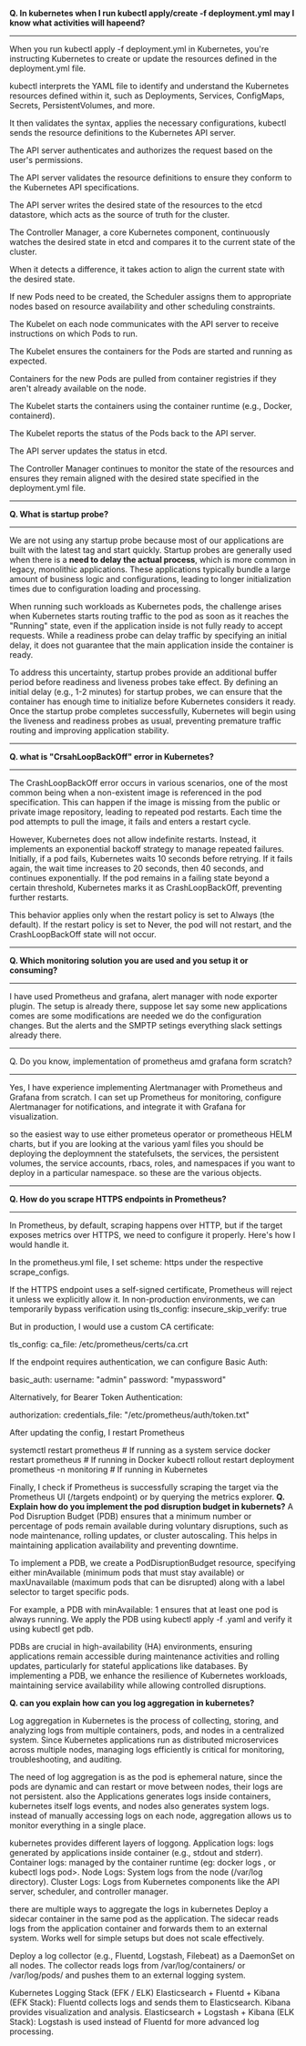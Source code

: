 **Q. In kubernetes when I run kubectl apply/create -f deployment.yml may I know what activities will hapeend?**
*****************************
When you run kubectl apply -f deployment.yml in Kubernetes, you're instructing Kubernetes to create or update the resources defined in the deployment.yml file.

kubectl interprets the YAML file to identify and understand the Kubernetes resources defined within it, such as Deployments, Services, ConfigMaps, Secrets, PersistentVolumes, and more. 

It then validates the syntax, applies the necessary configurations, kubectl sends the resource definitions to the Kubernetes API server.

The API server authenticates and authorizes the request based on the user's permissions.

The API server validates the resource definitions to ensure they conform to the Kubernetes API specifications.

The API server writes the desired state of the resources to the etcd datastore, which acts as the source of truth for the cluster.

The Controller Manager, a core Kubernetes component, continuously watches the desired state in etcd and compares it to the current state of the cluster.

When it detects a difference, it takes action to align the current state with the desired state.

If new Pods need to be created, the Scheduler assigns them to appropriate nodes based on resource availability and other scheduling constraints.

The Kubelet on each node communicates with the API server to receive instructions on which Pods to run.

The Kubelet ensures the containers for the Pods are started and running as expected.

Containers for the new Pods are pulled from container registries if they aren't already available on the node.

The Kubelet starts the containers using the container runtime (e.g., Docker, containerd).

The Kubelet reports the status of the Pods back to the API server.

The API server updates the status in etcd.

The Controller Manager continues to monitor the state of the resources and ensures they remain aligned with the desired state specified in the deployment.yml file.

*************
**Q. What is startup probe?**
***************
We are not using any startup probe because most of our applications are built with the latest tag and start quickly. Startup probes are generally used when there is a **need to delay the actual process**, which is more common in legacy, monolithic applications. These applications typically bundle a large amount of business logic and configurations, leading to longer initialization times due to configuration loading and processing.

When running such workloads as Kubernetes pods, the challenge arises when Kubernetes starts routing traffic to the pod as soon as it reaches the "Running" state, even if the application inside is not fully ready to accept requests. While a readiness probe can delay traffic by specifying an initial delay, it does not guarantee that the main application inside the container is ready.

To address this uncertainty, startup probes provide an additional buffer period before readiness and liveness probes take effect. By defining an initial delay (e.g., 1-2 minutes) for startup probes, we can ensure that the container has enough time to initialize before Kubernetes considers it ready. Once the startup probe completes successfully, Kubernetes will begin using the liveness and readiness probes as usual, preventing premature traffic routing and improving application stability.
****
**Q. what is "CrsahLoopBackOff" error in Kubernetes?**
******
The CrashLoopBackOff error occurs in various scenarios, one of the most common being when a non-existent image is referenced in the pod specification. This can happen if the image is missing from the public or private image repository, leading to repeated pod restarts. Each time the pod attempts to pull the image, it fails and enters a restart cycle.

However, Kubernetes does not allow indefinite restarts. Instead, it implements an exponential backoff strategy to manage repeated failures. Initially, if a pod fails, Kubernetes waits 10 seconds before retrying. If it fails again, the wait time increases to 20 seconds, then 40 seconds, and continues exponentially. If the pod remains in a failing state beyond a certain threshold, Kubernetes marks it as CrashLoopBackOff, preventing further restarts.

This behavior applies only when the restart policy is set to Always (the default). If the restart policy is set to Never, the pod will not restart, and the CrashLoopBackOff state will not occur.
***********
**Q. Which monitoring solution you are used and you setup it or consuming?**
*****************
I have used Prometheus and grafana, alert manager with node exporter plugin. The setup is already there, suppose let say some new applications comes are some modifications are needed we do the configuration changes. But the alerts and the SMPTP setings everything slack settings already there. 
*****
Q. Do you know, implementation of prometheus amd grafana form scratch?
*******
Yes, I have experience implementing Alertmanager with Prometheus and Grafana from scratch. I can set up Prometheus for monitoring, configure Alertmanager for notifications, and integrate it with Grafana for visualization.

so the easiest way to use either prometeus operator or prometheous HELM charts, but if you are looking at the various yaml files you should be deploying the deploymnent the statefulsets, the services, the persistent volumes, the service accounts, rbacs, roles, and namespaces if you want to deploy in a particular namespace. so these are the various objects.
****
**Q. How do you scrape HTTPS endpoints in Prometheus?**
******
In Prometheus, by default, scraping happens over HTTP, but if the target exposes metrics over HTTPS, we need to configure it properly. Here's how I would handle it.

In the prometheus.yml file, I set scheme: https under the respective scrape_configs.

If the HTTPS endpoint uses a self-signed certificate, Prometheus will reject it unless we explicitly allow it.
In non-production environments, we can temporarily bypass verification using 
tls_config:
  insecure_skip_verify: true

  But in production, I would use a custom CA certificate:

  tls_config:
  ca_file: /etc/prometheus/certs/ca.crt

If the endpoint requires authentication, we can configure Basic Auth:

basic_auth:
  username: "admin"
  password: "mypassword"

Alternatively, for Bearer Token Authentication:

authorization:
  credentials_file: "/etc/prometheus/auth/token.txt"
  
After updating the config, I restart Prometheus

systemctl restart prometheus  # If running as a system service
docker restart prometheus  # If running in Docker
kubectl rollout restart deployment prometheus -n monitoring  # If running in Kubernetes

Finally, I check if Prometheus is successfully scraping the target via the Prometheus UI (/targets endpoint) or by querying the metrics explorer.
**Q. Explain how do you implement the pod disruption budget in kubernets?**
A Pod Disruption Budget (PDB) ensures that a minimum number or percentage of pods remain available during voluntary disruptions, such as node maintenance, rolling updates, or cluster autoscaling. This helps in maintaining application availability and preventing downtime.

To implement a PDB, we create a PodDisruptionBudget resource, specifying either minAvailable (minimum pods that must stay available) or maxUnavailable (maximum pods that can be disrupted) along with a label selector to target specific pods. 

For example, a PDB with minAvailable: 1 ensures that at least one pod is always running. 
We apply the PDB using kubectl apply -f <pdb-file>.yaml and verify it using kubectl get pdb.

PDBs are crucial in high-availability (HA) environments, ensuring applications remain accessible during maintenance activities and rolling updates, particularly for stateful applications like databases. By implementing a PDB, we enhance the resilience of Kubernetes workloads, maintaining service availability while allowing controlled disruptions. 

**Q. can you explain how can you log aggregation in kubernetes?**

Log aggregation in Kubernetes is the process of collecting, storing, and analyzing logs from multiple containers, pods, and nodes in a centralized system. Since Kubernetes applications run as distributed microservices across multiple nodes, managing logs efficiently is critical for monitoring, troubleshooting, and auditing.

The need of log aggregation is as the pod is ephemeral nature, since the pods are dynamic and can restart or move between nodes, their logs are not persistent.
also the Applications generates logs inside containers, kubernetes itself logs events, and nodes also generates system logs. instead of manually accessing logs on each node, aggregation allows us to monitor everything in a single place.

kubernetes provides different layers of loggong.
Application logs: logs generated by applications inside container (e.g., stdout and stderr).
Container logs: managed by the container runtime (eg: docker logs <container-id>, or kubectl logs pod>.
Node Logs: System logs from the node (/var/log directory).
Cluster Logs: Logs from Kubernetes components like the API server, scheduler, and controller manager.

there are multiple ways to aggregate the logs in kubernetes
Deploy a sidecar container in the same pod as the application.
The sidecar reads logs from the application container and forwards them to an external system.
Works well for simple setups but does not scale effectively.

Deploy a log collector (e.g., Fluentd, Logstash, Filebeat) as a DaemonSet on all nodes.
The collector reads logs from /var/log/containers/ or /var/log/pods/ and pushes them to an external logging system.

Kubernetes Logging Stack (EFK / ELK)
Elasticsearch + Fluentd + Kibana (EFK Stack):
Fluentd collects logs and sends them to Elasticsearch.
Kibana provides visualization and analysis.
Elasticsearch + Logstash + Kibana (ELK Stack):
Logstash is used instead of Fluentd for more advanced log processing.


